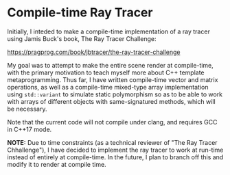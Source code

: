 # Compile-time Ray Tracer

Initially, I inteded to make a compile-time implementation of a ray tracer using Jamis Buck's book, The Ray Tracer Challenge:

https://pragprog.com/book/jbtracer/the-ray-tracer-challenge

My goal was to attempt to make the entire scene render at compile-time, with the primary motivation to teach myself more about C++ template metaprogramming. Thus far, I have written compile-time vector and matrix operations, as well as a compile-time mixed-type array implementation using `std::variant` to simulate static polymorphism so as to be able to work with arrays of different objects with same-signatured methods, which will be necessary.

Note that the current code will not compile under clang, and requires GCC in C++17 mode.

**NOTE:** Due to time constraints (as a technical reviewer of "The Ray Tracer Chhallenge"), I have decided to implement the ray tracer to work at run-time instead of entirely at compile-time. In the future, I plan to branch off this and modify it to render at compile time.
